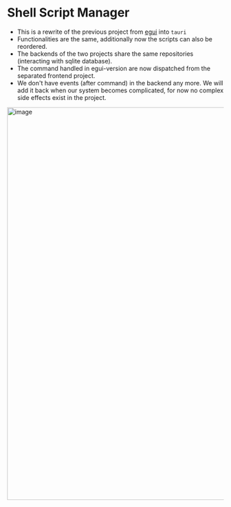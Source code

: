 # Shell Script Manager

- This is a rewrite of the previous project from [egui](https://github.com/machingclee/2025-10-15-shell-script-manager) into `tauri`
- Functionalities are the same, additionally now the scripts can also be reordered.
- The backends of the two projects share the same repositories (interacting with sqlite database). 
- The command handled in egui-version are now dispatched from the separated frontend project.
- We don't have events (after command) in the backend any more. We will add it back when our system becomes complicated, for now no complex side effects exist in the project.

<img width="1412" height="912" alt="image" src="https://github.com/user-attachments/assets/ed0aa58f-d901-4b60-b56f-e8cb7a0b7f0f" />
